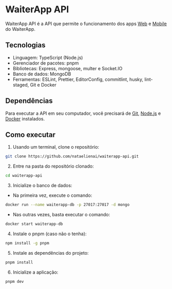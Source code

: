 # WaiterApp API

WaiterApp API é a API que permite o funcionamento dos apps [Web](https://github.com/nataelienai/waiterapp-web) e [Mobile](https://github.com/nataelienai/waiterapp-mobile) do WaiterApp.

## Tecnologias

- Linguagem: TypeScript (Node.js)
- Gerenciador de pacotes: pnpm
- Bibliotecas: Express, mongoose, multer e Socket.IO
- Banco de dados: MongoDB
- Ferramentas: ESLint, Prettier, EditorConfig, commitlint, husky, lint-staged, Git e Docker

## Dependências

Para executar a API em seu computador, você precisará de [Git](https://git-scm.com/downloads), [Node.js](https://nodejs.org/) e [Docker](https://docs.docker.com/engine/install/) instalados.

## Como executar

1. Usando um terminal, clone o repositório:
```sh
git clone https://github.com/nataelienai/waiterapp-api.git
```

2. Entre na pasta do repositório clonado:
```sh
cd waiterapp-api
```

3. Inicialize o banco de dados:

- Na primeira vez, execute o comando:
```sh
docker run --name waiterapp-db -p 27017:27017 -d mongo
```

- Nas outras vezes, basta executar o comando:
```sh
docker start waiterapp-db
```

4. Instale o pnpm (caso não o tenha):
```sh
npm install -g pnpm
```

5. Instale as dependências do projeto:
```sh
pnpm install
```

6. Inicialize a aplicação:
```sh
pnpm dev
```
